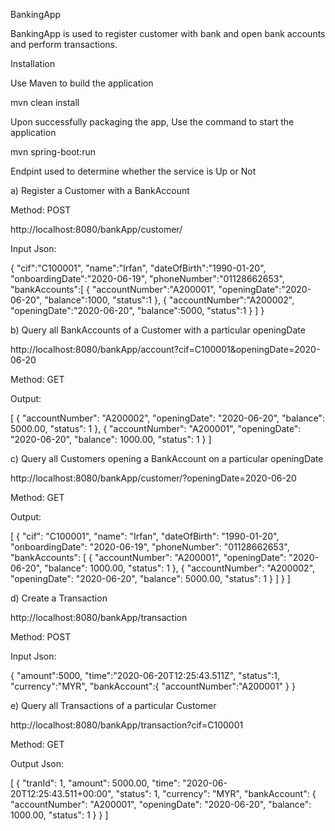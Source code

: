 BankingApp

BankingApp is used to register customer with bank and open bank accounts and perform transactions. 

Installation

Use Maven to build the application

mvn clean install

Upon successfully packaging the app, Use the command to start the application

mvn spring-boot:run

Endpint used to determine whether the service is Up or Not

a)	Register a Customer with a BankAccount

Method: POST

http://localhost:8080/bankApp/customer/

Input Json:

{
   "cif":"C100001",
   "name":"Irfan",
   "dateOfBirth":"1990-01-20",
   "onboardingDate":"2020-06-19",
   "phoneNumber":"01128662653",
   "bankAccounts":[
      {
      	"accountNumber":"A200001",
         "openingDate":"2020-06-20",
         "balance":1000,
         "status":1
      },
      {
      	"accountNumber":"A200002",
         "openingDate":"2020-06-20",
         "balance":5000,
         "status":1
      }
   ]
}

b)	Query all BankAccounts of a Customer with a particular openingDate

http://localhost:8080/bankApp/account?cif=C100001&openingDate=2020-06-20

Method: GET

Output:

[
    {
        "accountNumber": "A200002",
        "openingDate": "2020-06-20",
        "balance": 5000.00,
        "status": 1
    },
    {
        "accountNumber": "A200001",
        "openingDate": "2020-06-20",
        "balance": 1000.00,
        "status": 1
    }
]

c)	Query all Customers opening a BankAccount on a particular openingDate

http://localhost:8080/bankApp/customer/?openingDate=2020-06-20

Method: GET

Output:

[
    {
        "cif": "C100001",
        "name": "Irfan",
        "dateOfBirth": "1990-01-20",
        "onboardingDate": "2020-06-19",
        "phoneNumber": "01128662653",
        "bankAccounts": [
            {
                "accountNumber": "A200001",
                "openingDate": "2020-06-20",
                "balance": 1000.00,
                "status": 1
            },
            {
                "accountNumber": "A200002",
                "openingDate": "2020-06-20",
                "balance": 5000.00,
                "status": 1
            }
        ]
    }
]

d)	Create a Transaction

http://localhost:8080/bankApp/transaction

Method: POST

Input Json:

{
   "amount":5000,
   "time":"2020-06-20T12:25:43.511Z",
   "status":1,
   "currency":"MYR",
   "bankAccount":{
      "accountNumber":"A200001"
   }
}

e)	Query all Transactions of a particular Customer

http://localhost:8080/bankApp/transaction?cif=C100001

Method: GET

Output Json:

[
    {
        "tranId": 1,
        "amount": 5000.00,
        "time": "2020-06-20T12:25:43.511+00:00",
        "status": 1,
        "currency": "MYR",
        "bankAccount": {
            "accountNumber": "A200001",
            "openingDate": "2020-06-20",
            "balance": 1000.00,
            "status": 1
        }
    }
]




